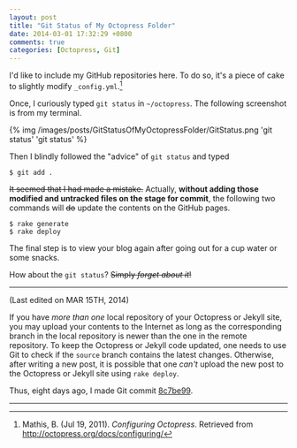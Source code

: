 ```yaml
---
layout: post
title: "Git Status of My Octopress Folder"
date: 2014-03-01 17:32:29 +0800
comments: true
categories: [Octopress, Git]
---
```


I'd like to include my GitHub repositories here.  To do so, it's a
piece of cake to slightly modify `_config.yml`.[^config_octopress]

Once, I curiously typed `git status` in `~/octopress`.  The following
screenshot is from my terminal.

{% img /images/posts/GitStatusOfMyOctopressFolder/GitStatus.png 'git status' 'git status' %}

Then I blindly followed the "advice" of `git status` and typed

<pre class="cli"><code class="UBMono">$ git add .</code></pre>

<del>It seemed that I had made a mistake.</del>  Actually, **without
adding those modified and untracked files on the stage for commit**,
the following two commands will <del>do</del> update the contents on
the GitHub pages.

<pre class="cli"><code class="UBMono">$ rake generate
$ rake deploy
</code></pre>

The final step is to view your blog again after going out for a cup
water or some snacks.

How about the `git status`?  <del>Simply *forget about it*!</del>

---

(Last edited on MAR 15TH, 2014)

If you have *more than one* local repository of your Octopress or
Jekyll site, you may upload your contents to the Internet as long as
the corresponding branch in the local repository is newer than the one
in the remote repository.  To keep the Octopress or Jekyll code
updated, one needs to use Git to check if the `source` branch contains
the latest changes.  Otherwise, after writing a new post, it is
possible that one *can't* upload the new post to the Octopress or
Jekyll site using `rake deploy`.

Thus, eight days ago, I made Git commit [8c7be99].

----
[^config_octopress]:
    Mathis, B.  (Jul 19, 2011).  *Configuring Octopress*.  Retrieved
    from <http://octopress.org/docs/configuring/>

[8c7be99]: https://github.com/VincentTam/vincenttam.github.io/commit/8c7be99

<!-- vim:set tw=70 wrap spell: -->
